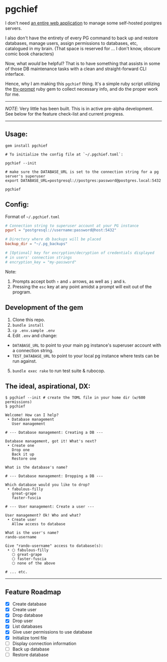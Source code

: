 # pgchief

I don't need [an entire web application](https://www.pgadmin.org/) to manage
some self-hosted postgres servers.

I also don't have the entirety of every PG command to back up and restore
databases, manage users, assign permissions to databases, etc, catalogued in my
brain. (That space is reserved for ... I don't know, obscure comic book characters)

Now, what *would* be helpful? That is to have something that assists in some of those
DB maintenance tasks with a clean and straight-forward CLI interface.

Hence, why I am making this `pgchief` thing. It's a simple ruby script utilizing
the [tty-prompt](https://github.com/piotrmurach/tty-prompt) ruby gem to collect
necessary info, and do the proper work for me.

***

*NOTE*: Very little has been built. This is in active pre-alpha development. See
below for the feature check-list and current progress.

***

## Usage:

```
gem install pgchief

# To initialize the config file at `~/.pgchief.toml`:

pgchief --init

# make sure the DATABASE_URL is set to the connection string for a pg server's superuser
export DATABASE_URL=postgresql://postgres:password@postgres.local:5432

pgchief
```

## Config:

Format of `~/.pgchief.toml`

```toml
# Connection string to superuser account at your PG instance
pgurl = "postgresql://username:password@host:5432"

# Directory where db backups will be placed
backup_dir = "~/.pg_backups"

# [Optional] key for encryption/decryption of credentials displayed
# in users' connection strings
# encryption_key = "my-password"
```

Note:

1. Prompts accept both `↑` and `↓` arrows, as well as `j` and `k`.
2. Pressing the `esc` key at any point amidst a prompt will exit out of the program.

## Development of the gem

1. Clone this repo.
2. `bundle install`
3. `cp .env.sample .env`
4. Edit `.env` and change:
  * `DATABASE_URL` to point to your main pg instance's superuser account with a connection string.
  * `TEST_DATABASE_URL` to point to your local pg instance where tests can be run against.
5. `bundle exec rake` to run test suite & rubocop.

## The ideal, aspirational, DX:

```
$ pgchief --init # create the TOML file in your home dir (w/600 permissions)
$ pgchief

Welcome! How can I help?
 ‣ Database management
   User management

# --- Database management: Creating a DB ---

Database management, got it! What's next?
 ‣ Create one
   Drop one
   Back it up
   Restore one

What is the database's name?

# --- Database management: Dropping a DB ---

Which database would you like to drop?
 ‣ fabulous-filly
   great-grape
   faster-fuscia

# --- User management: Create a user ---

User management? Ok! Who and what?
 ‣ Create user
   Allow access to database

What is the user's name?
rando-username

Give "rando-username" access to database(s):
 ‣ ⬡ fabulous-filly
   ⬡ great-grape
   ⬡ faster-fuscia
   ⬡ none of the above

# ... etc.
```

***

## Feature Roadmap

- [x] Create database
- [x] Create user
- [x] Drop database
- [x] Drop user
- [x] List databases
- [x] Give user permissions to use database
- [x] Initialize toml file
- [ ] Display connection information
- [ ] Back up database
- [ ] Restore database

